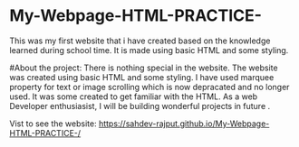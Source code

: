 # My-Webpage-HTML-PRACTICE-
This was my first website that i have created based on the knowledge learned during school time. It is made using basic HTML and some styling.




#About the project:
There is nothing special in the website. The website was created using basic HTML and some styling. I have used marquee property for text or image scrolling which is now depracated and no longer used. It was some created to get familiar with the HTML. As a web Developer enthusiasist, I will be building wonderful projects in future .



Vist to see the website: https://sahdev-rajput.github.io/My-Webpage-HTML-PRACTICE-/
